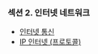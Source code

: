 ### 섹션 2. 인터넷 네트워크
+ <a href="https://github.com/pan6603/Infron-web-knowledge/blob/main/%EC%84%B9%EC%85%982/4.%20%EC%9D%B8%ED%84%B0%EB%84%B7%20%ED%86%B5%EC%8B%A0.md">인터넷 통신</a>
+ <a href="https://github.com/pan6603/Infron-web-knowledge/blob/main/%EC%84%B9%EC%85%982/IP%20%EC%9D%B8%ED%84%B0%EB%84%B7%20(%ED%94%84%EB%A1%9C%ED%86%A0%EC%BD%9C).md">IP 인터넷 (프로토콜)</a>
